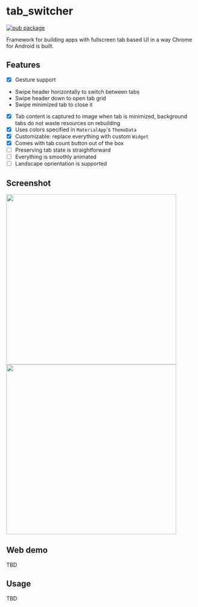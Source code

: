 # tab_switcher

[![pub package](https://img.shields.io/pub/v/tab_switcher.svg)](https://pub.dartlang.org/packages/tab_switcher)

Framework for building apps with fullscreen tab based UI in a way Chrome for Android is built.

## Features
- [x] Gesture support
* Swipe header horizontally to switch between tabs
* Swipe header down to open tab grid
* Swipe minimized tab to close it
- [x] Tab content is captured to image when tab is minimized, background tabs do not waste resources on rebuilding
- [x] Uses colors specified in `MaterialApp`'s `ThemeData`
- [x] Customizable: replace everything with custom `Widget`
- [x] Comes with tab count button out of the box
- [ ] Preserving tab state is straightforward
- [ ] Everything is smoothly animated
- [ ] Landscape oprientation is supported

## Screenshot
<img src="https://user-images.githubusercontent.com/13202642/167720635-e540360b-8f99-4f30-a47b-39493f8f7a31.png#gh-light-mode-only" width="450" align="center">
<img src="https://user-images.githubusercontent.com/13202642/167720646-c8ca5f2e-43ca-4f9e-9d55-1074360b2069.png#gh-dark-mode-only" width="450" align="center">

## Web demo

TBD

## Usage

TBD

